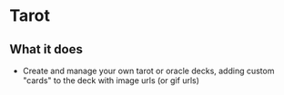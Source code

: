 # Tarot

## What it does
* Create and manage your own tarot or oracle decks, adding custom "cards" to the deck with image urls (or gif urls)
